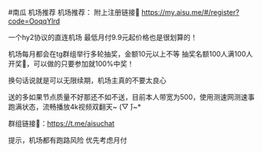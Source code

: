 #南瓜
机场推荐
机场推荐：
附上注册链接🔗
https://my.aisu.me/#/register?code=OoqqYlrd

一个hy2协议的直连机场
最低月付9.9元起价格也是很划算的！

机场每月都会在tg群组举行多轮抽奖，金额10元以上不等
抽奖名额100人满100人开奖🎉，可以做的只要参加就100%中奖！

换句话说就是可以无限续期，机场主真的不要太良心

 送的多如果节点质量不好那还不如不送，目前本人带宽为500，使用测速网测速事跑满状态，流畅播放4k视频双翻天~ (̄▽ ̄)~*

群组链接🔗：https://t.me/aisuchat

提示，机场都有跑路风险 优先考虑月付

